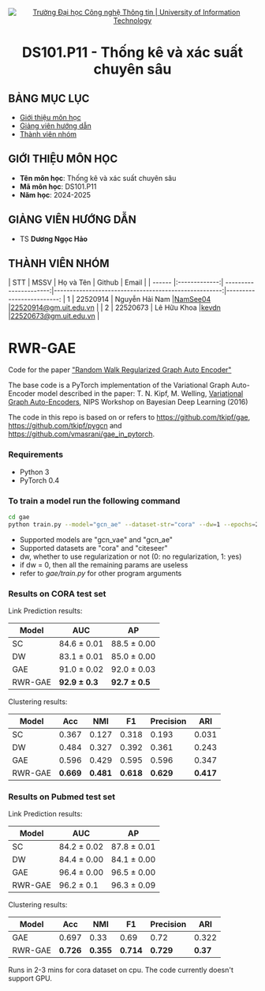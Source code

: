 <p align="center">
  <a href="https://www.uit.edu.vn/" title="Trường Đại học Công nghệ Thông tin" style="border: 5;">
    <img src="https://i.imgur.com/WmMnSRt.png" alt="Trường Đại học Công nghệ Thông tin | University of Information Technology">
  </a>
</p>

<!-- Title -->
<h1 align="center"><b>DS101.P11 - Thống kê và xác suất chuyên sâu</b></h1>

## BẢNG MỤC LỤC

- [ Giới thiệu môn học](#gioithieumonhoc)
- [ Giảng viên hướng dẫn](#giangvien)
- [ Thành viên nhóm](#thanhvien)

## GIỚI THIỆU MÔN HỌC

<a name="gioithieumonhoc"></a>

- **Tên môn học**: Thống kê và xác suất chuyên sâu
- **Mã môn học**: DS101.P11
- **Năm học**: 2024-2025

## GIẢNG VIÊN HƯỚNG DẪN

<a name="giangvien"></a>

- TS **Dương Ngọc Hảo**

## THÀNH VIÊN NHÓM

<a name="thanhvien"></a>
| STT | MSSV | Họ và Tên | Github | Email |
| ------ |:-------------:| ----------------------:|-----------------------------------------------------:|-------------------------:
| 1 | 22520914 | Nguyễn Hải Nam |[NamSee04](https://github.com/NamSee04) |22520914@gm.uit.edu.vn |
| 2 | 22520673 | Lê Hữu Khoa |[kevdn](https://github.com/kevdn) |22520673@gm.uit.edu.vn |




# RWR-GAE
Code for the paper ["Random Walk Regularized Graph Auto Encoder"](https://arxiv.org/pdf/1908.04003.pdf)


The base code is a PyTorch implementation of the Variational Graph Auto-Encoder model described in the paper:
T. N. Kipf, M. Welling, [Variational Graph Auto-Encoders](https://arxiv.org/abs/1611.07308), NIPS Workshop on Bayesian Deep Learning (2016)

The code in this repo is based on or refers to https://github.com/tkipf/gae, https://github.com/tkipf/pygcn and https://github.com/vmasrani/gae_in_pytorch.

### Requirements
- Python 3
- PyTorch 0.4 

### To train a model run the following command
```bash
cd gae
python train.py --model="gcn_ae" --dataset-str="cora" --dw=1 --epochs=200 --walk-length=5 --window-size=3 --number-walks=5 --lr_dw=0.01
```
- Supported models are "gcn_vae" and "gcn_ae"
- Supported datasets are "cora" and "citeseer"
- dw, whether to use regularization or not (0: no regularization, 1: yes)
- if dw = 0, then all the remaining params are useless
- refer to _gae/train.py_ for other program arguments 

### Results on CORA test set
Link Prediction results:

Model | AUC | AP
---|---|---
SC | 84.6 &pm; 0.01 | 88.5 &pm; 0.00
DW | 83.1 &pm; 0.01 | 85.0 &pm; 0.00
GAE  | 91.0 &pm; 0.02 | 92.0 &pm; 0.03
RWR-GAE  | **92.9 &pm; 0.3**  | **92.7 &pm; 0.5**


Clustering results:

Model | Acc | NMI | F1 | Precision | ARI
---|---|---|---|---|---
SC | 0.367 | 0.127 | 0.318 | 0.193 | 0.031
DW | 0.484 | 0.327 | 0.392 | 0.361 | 0.243
GAE | 0.596 | 0.429 | 0.595 | 0.596 | 0.347
RWR-GAE | **0.669** | **0.481**| **0.618** | **0.629** | **0.417**

### Results on Pubmed test set
Link Prediction results:

Model | AUC | AP
---|---|---
SC | 84.2 &pm; 0.02 | 87.8 &pm; 0.01
DW | 84.4 &pm; 0.00 | 84.1 &pm; 0.00
GAE | 96.4 &pm; 0.00 | 96.5 &pm; 0.00
RWR-GAE | 96.2 &pm; 0.1 | 96.3 &pm; 0.09


Clustering results:

Model | Acc | NMI | F1 | Precision | ARI
---|---|---|---|---|---
GAE | 0.697 | 0.33 | 0.69 | 0.72 | 0.322
RWR-GAE | **0.726** | **0.355** | **0.714** | **0.729** | **0.37**

Runs in 2-3 mins for cora dataset on cpu. The code currently doesn't support GPU.
